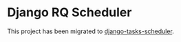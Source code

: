 Django RQ Scheduler
===================
This project has been migrated to [django-tasks-scheduler](https://github.com/dsoftwareinc/django-tasks-scheduler).
